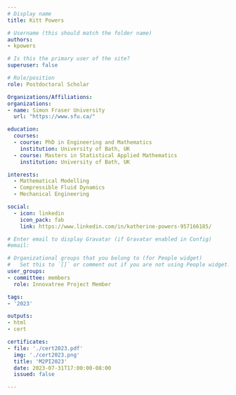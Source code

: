 ```yaml
---
# Display name
title: Kitt Powers

# Username (this should match the folder name)
authors:
- kpowers

# Is this the primary user of the site?
superuser: false

# Role/position
role: Postdoctoral Scholar

Organizations/Affiliations:
organizations:
- name: Simon Fraser University
  url: "https://www.sfu.ca/"

education:
  courses:
  - course: PhD in Engineering and Mathematics
    institution: University of Bath, UK
  - course: Masters in Statistical Applied Mathematics
    institution: University of Bath, UK

interests:
  - Mathematical Modelling
  - Compressible Fluid Dynamics
  - Mechanical Engineering

social:
  - icon: linkedin
    icon_pack: fab
    link: https://www.linkedin.com/in/katherine-powers-957166185/

# Enter email to display Gravatar (if Gravatar enabled in Config)
#email:

# Organizational groups that you belong to (for People widget)
#   Set this to `[]` or comment out if you are not using People widget.
user_groups:
- committee: members
  role: Innovatree Project Member

tags:
- '2023'

outputs:
- html
- cert

certificates:
- file: './cert2023.pdf'
  img: './cert2023.png'
  title: 'M2PI2023'
  date: 2023-07-31T17:00:00-08:00
  issued: false

---
```

